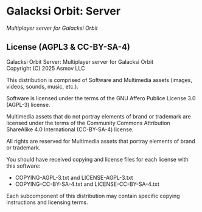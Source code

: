 Galacksi Orbit: Server
========================================================================================================================
*Multiplayer server for Galacksi Orbit*


License (AGPL3 & CC-BY-SA-4)
------------------------------------------------------------------------------------------------------------------------
Galacksi Orbit Server: Multiplayer server for Galacksi Orbit  
Copyright (C) 2025 Asmov LLC

This distribution is comprised of Software and Multimedia assets (images, videos, sounds, music, etc.).

Software is licensed under the terms of the GNU Affero Publice License 3.0 (AGPL-3) license.

Multimedia assets that do not portray elements of brand or trademark are licensed under the terms of the
Community Commons Attribution ShareAlike 4.0 International (CC-BY-SA-4) license.

All rights are reserved for Multimedia assets that portray elements of brand or trademark.

You should have received copying and license files for each license with this software:
  - COPYING-AGPL-3.txt and LICENSE-AGPL-3.txt
  - COPYING-CC-BY-SA-4.txt and LICENSE-CC-BY-SA-4.txt

Each subcomponent of this distribution may contain specific copying instructions and licensing terms.
